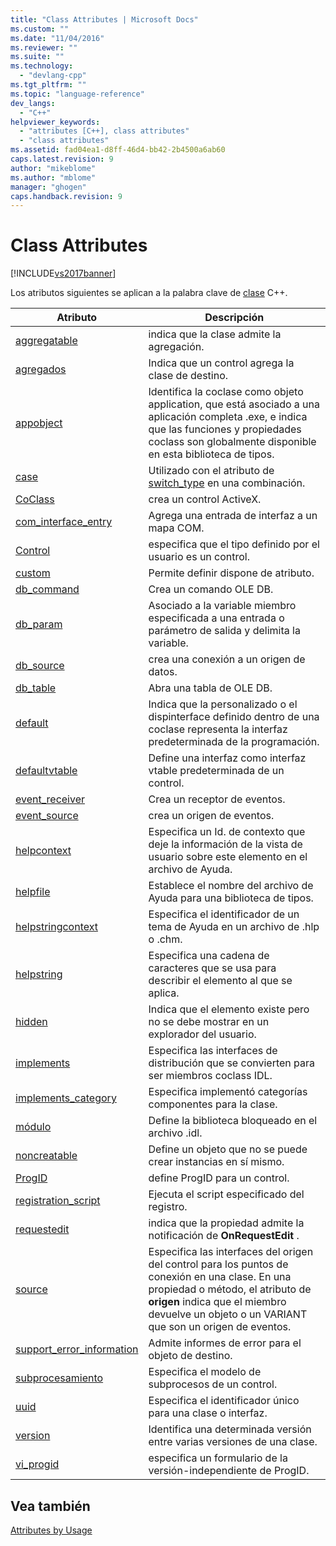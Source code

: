 ```yaml
---
title: "Class Attributes | Microsoft Docs"
ms.custom: ""
ms.date: "11/04/2016"
ms.reviewer: ""
ms.suite: ""
ms.technology: 
  - "devlang-cpp"
ms.tgt_pltfrm: ""
ms.topic: "language-reference"
dev_langs: 
  - "C++"
helpviewer_keywords: 
  - "attributes [C++], class attributes"
  - "class attributes"
ms.assetid: fad04ea1-d8ff-46d4-bb42-2b4500a6ab60
caps.latest.revision: 9
author: "mikeblome"
ms.author: "mblome"
manager: "ghogen"
caps.handback.revision: 9
---
```

# Class Attributes
[!INCLUDE[vs2017banner](../assembler/inline/includes/vs2017banner.md)]

Los atributos siguientes se aplican a la palabra clave de [clase](../cpp/class-cpp.md) C\+\+.  
  
|Atributo|Descripción|  
|--------------|-----------------|  
|[aggregatable](../Topic/aggregatable.md)|indica que la clase admite la agregación.|  
|[agregados](../windows/aggregates.md)|Indica que un control agrega la clase de destino.|  
|[appobject](../Topic/appobject.md)|Identifica la coclase como objeto application, que está asociado a una aplicación completa .exe, e indica que las funciones y propiedades coclass son globalmente disponible en esta biblioteca de tipos.|  
|[case](../windows/case-cpp.md)|Utilizado con el atributo de [switch\_type](../windows/switch-type.md) en una combinación.|  
|[CoClass](../windows/coclass.md)|crea un control ActiveX.|  
|[com\_interface\_entry](../Topic/com_interface_entry%20\(C++\).md)|Agrega una entrada de interfaz a un mapa COM.|  
|[Control](../windows/control.md)|especifica que el tipo definido por el usuario es un control.|  
|[custom](../windows/custom-cpp.md)|Permite definir dispone de atributo.|  
|[db\_command](../windows/db-command.md)|Crea un comando OLE DB.|  
|[db\_param](../windows/db-param.md)|Asociado a la variable miembro especificada a una entrada o parámetro de salida y delimita la variable.|  
|[db\_source](../windows/db-source.md)|crea una conexión a un origen de datos.|  
|[db\_table](../windows/db-table.md)|Abra una tabla de OLE DB.|  
|[default](../windows/default-cpp.md)|Indica que la personalizado o el dispinterface definido dentro de una coclase representa la interfaz predeterminada de la programación.|  
|[defaultvtable](../windows/defaultvtable.md)|Define una interfaz como interfaz vtable predeterminada de un control.|  
|[event\_receiver](../windows/event-receiver.md)|Crea un receptor de eventos.|  
|[event\_source](../windows/event-source.md)|crea un origen de eventos.|  
|[helpcontext](../windows/helpcontext.md)|Especifica un Id. de contexto que deje la información de la vista de usuario sobre este elemento en el archivo de Ayuda.|  
|[helpfile](../Topic/helpfile.md)|Establece el nombre del archivo de Ayuda para una biblioteca de tipos.|  
|[helpstringcontext](../windows/helpstringcontext.md)|Especifica el identificador de un tema de Ayuda en un archivo de .hlp o .chm.|  
|[helpstring](../windows/helpstring.md)|Especifica una cadena de caracteres que se usa para describir el elemento al que se aplica.|  
|[hidden](../Topic/hidden.md)|Indica que el elemento existe pero no se debe mostrar en un explorador del usuario.|  
|[implements](../Topic/implements%20\(C++\).md)|Especifica las interfaces de distribución que se convierten para ser miembros coclass IDL.|  
|[implements\_category](../Topic/implements_category.md)|Especifica implementó categorías componentes para la clase.|  
|[módulo](../windows/module-cpp.md)|Define la biblioteca bloqueado en el archivo .idl.|  
|[noncreatable](../windows/noncreatable.md)|Define un objeto que no se puede crear instancias en sí mismo.|  
|[ProgID](../Topic/progid.md)|define ProgID para un control.|  
|[registration\_script](../windows/registration-script.md)|Ejecuta el script especificado del registro.|  
|[requestedit](../windows/requestedit.md)|indica que la propiedad admite la notificación de **OnRequestEdit** .|  
|[source](../Topic/source%20\(C++\).md)|Especifica las interfaces del origen del control para los puntos de conexión en una clase.  En una propiedad o método, el atributo de **origen** indica que el miembro devuelve un objeto o un VARIANT que son un origen de eventos.|  
|[support\_error\_information](../windows/support-error-info.md)|Admite informes de error para el objeto de destino.|  
|[subprocesamiento](../windows/threading-cpp.md)|Especifica el modelo de subprocesos de un control.|  
|[uuid](../windows/uuid-cpp-attributes.md)|Especifica el identificador único para una clase o interfaz.|  
|[version](../windows/version-cpp.md)|Identifica una determinada versión entre varias versiones de una clase.|  
|[vi\_progid](../windows/vi-progid.md)|especifica un formulario de la versión\-independiente de ProgID.|  
  
## Vea también  
 [Attributes by Usage](../windows/attributes-by-usage.md)